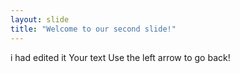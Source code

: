 ```yaml
---
layout: slide
title: "Welcome to our second slide!"
---
```

i had edited it 
Your text
Use the left arrow to go back!
